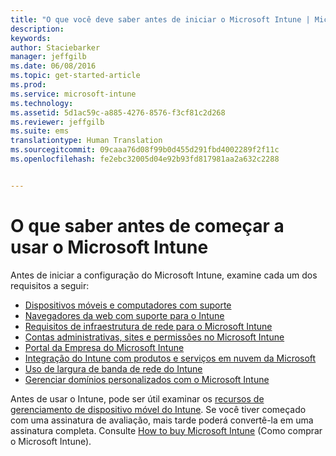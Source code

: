 ```yaml
---
title: "O que você deve saber antes de iniciar o Microsoft Intune | Microsoft Intune"
description: 
keywords: 
author: Staciebarker
manager: jeffgilb
ms.date: 06/08/2016
ms.topic: get-started-article
ms.prod: 
ms.service: microsoft-intune
ms.technology: 
ms.assetid: 5d1ac59c-a885-4276-8576-f3cf81c2d268
ms.reviewer: jeffgilb
ms.suite: ems
translationtype: Human Translation
ms.sourcegitcommit: 09caaa76d08f99b0d455d291fbd4002289f2f11c
ms.openlocfilehash: fe2ebc32005d04e92b93fd817981aa2a632c2288


---
```


# O que saber antes de começar a usar o Microsoft Intune

Antes de iniciar a configuração do Microsoft Intune, examine cada um dos requisitos a seguir:

- [Dispositivos móveis e computadores com suporte](supported-mobile-devices-and-computers.md)
- [Navegadores da web com suporte para o Intune](supported-web-browsers.md)
- [Requisitos de infraestrutura de rede para o Microsoft Intune](network-infrastructure-requirements-for-microsoft-intune.md)
- [Contas administrativas, sites e permissões no Microsoft Intune](administrative-accounts-websites-perms.md)
- [Portal da Empresa do Microsoft Intune](microsoft-intune-company-portal.md)
- [Integração do Intune com produtos e serviços em nuvem da Microsoft](integration-with-cloud-services.md)
- [Uso de largura de banda de rede do Intune](network-bandwidth-use.md)
- [Gerenciar domínios personalizados com o Microsoft Intune](domain-names-for-microsoft-intune.md)


Antes de usar o Intune, pode ser útil examinar os [recursos de gerenciamento de dispositivo móvel do Intune](/intune/get-started/mobile-device-management-capabilities-in-microsoft-intune). Se você tiver começado com uma assinatura de avaliação, mais tarde poderá convertê-la em uma assinatura completa. Consulte [How to buy Microsoft Intune](http://www.microsoft.com/en-us/server-cloud/products/microsoft-intune/Purchasing.aspx) (Como comprar o Microsoft Intune).








<!--HONumber=Jun16_HO5-->


